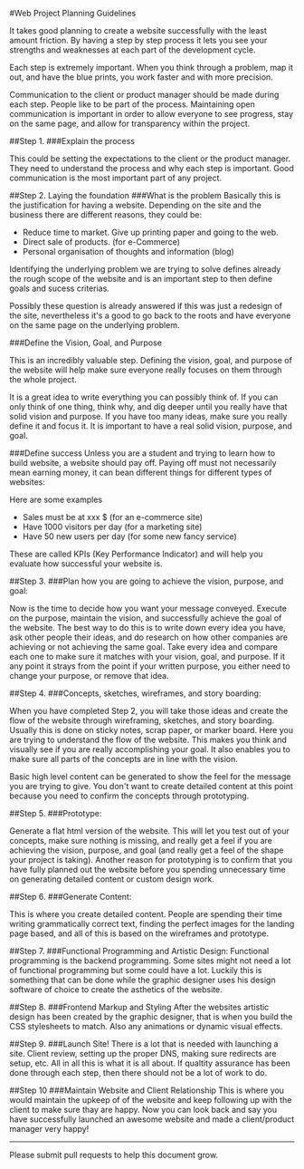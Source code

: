 #Web Project Planning Guidelines

It takes good planning to create a website successfully with the least amount friction. By having a step by step process it lets you see your strengths and weaknesses at each part of the development cycle.

Each step is extremely important. When you think through a problem, map it out, and have the blue prints, you work faster and with more precision.

Communication to the client or product manager should be made during each step. People like to be part of the process. Maintaining open communication is important in order to allow everyone to see progress, stay on the same page, and allow for transparency within the project.

##Step 1.
###Explain the process

This could be setting the expectations to the client or the product manager. They need to understand the process and why each step is important. Good communication is the most important part of any project.

##Step 2. Laying the foundation
###What is the problem
Basically this is the justification for having a website. Depending on the site and the business there are different reasons, they could be:

* Reduce time to market. Give up printing paper and going to the web.
* Direct sale of products. (for e-Commerce)
* Personal organisation of thoughts and information (blog)
 
Identifying the underlying problem we are trying to solve defines already the rough scope of the website and is an important step to then define goals and sucess criterias.

Possibly these question is already answered if this was just a redesign of the site, nevertheless it's a good to go back to the roots and have everyone on the same page on the underlying problem.

###Define the Vision, Goal, and Purpose

This is an incredibly valuable step. Defining the vision, goal, and purpose of the website will help make sure everyone really focuses on them through the whole project.

It is a great idea to write everything you can possibly think of. If you can only think of one thing, think why, and dig deeper until you really have that solid vision and purpose. If you have too many ideas, make sure you really define it and focus it. It is important to have a real solid vision, purpose, and goal.

###Define success
Unless you are a student and trying to learn how to build website, a website should pay off. Paying off must not necessarily mean earning money, it can bean different things for different types of websites:

Here are some examples

* Sales must be at xxx $ (for an e-commerce site)
* Have 1000 visitors per day (for a marketing site)
* Have 50 new users per day (for some new fancy service)

These are called KPIs (Key Performance Indicator) and will help you evaluate how successful your website is.

##Step 3.
###Plan how you are going to achieve the vision, purpose, and goal:

Now is the time to decide how you want your message conveyed. Execute on the purpose, maintain the vision, and successfully achieve the goal of the website. The best way to do this is to write down every idea you have, ask other people their ideas, and do research on how other companies are achieving or not achieving the same goal. Take every idea and compare each one to make sure it matches with your vision, goal, and purpose. If it any point it strays from the point if your written purpose, you either need to change your purpose, or remove that idea.

##Step 4.
###Concepts, sketches, wireframes, and story boarding:

When you have completed Step 2, you will take those ideas and create the flow of the website through wireframing, sketches, and story boarding. Usually this is done on sticky notes, scrap paper, or marker board. Here you are trying to understand the flow of the website. This makes you think and visually see if you are really accomplishing your goal. It also enables you to make sure all parts of the concepts are in line with the vision.

Basic high level content can be generated to show the feel for the message you are trying to give. You don't want to create detailed content at this point because you need to confirm the concepts through prototyping.

##Step 5.
###Prototype:

Generate a flat html version of the website. This will let you test out of your concepts, make sure nothing is missing, and really get a feel if you are achieving the vision, purpose, and goal (and really get a feel of the shape your project is taking). Another reason for prototyping is to confirm that you have fully planned out the website before you spending unnecessary time on generating detailed content or custom design work.

##Step 6.
###Generate Content:

This is where you create detailed content. People are spending their time writing grammatically correct text, finding the perfect images for the landing page based, and all of this is based on the wireframes and prototype.

##Step 7.
###Functional Programming and Artistic Design:
Functional programming is the backend programming. Some sites might not need a lot of functional programming but some could have a lot. Luckily this is something that can be done while the graphic designer uses his design software of choice to create the asthetics of the website.

##Step 8.
###Frontend Markup and Styling
After the websites artistic design has been created by the graphic designer, that is when you build the CSS stylesheets to match. Also any animations or dynamic visual effects.

##Step 9.
###Launch Site!
There is a lot that is needed with launching a site. Client review, setting up the proper DNS, making sure redirects are setup, etc. All in all this is what it is all about. If qualtity assurance has been done through each step, then there should not be a lot of work to do.

##Step 10
###Maintain Website and Client Relationship
This is where you would maintain the upkeep of of the website and keep following up with the client to make sure thay are happy. Now you can look back and say you have successfully launched an awesome website and made a client/product manager very happy!

----------

Please submit pull requests to help this document grow.

